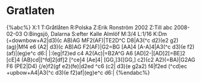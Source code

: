 # Gratlaten

{%abc%}
X:1
T:Gråtlåten
R:Polska
Z:Erik Ronström 2002
Z:Till abc 2008-02-03
O:Bingsjö, Dalarna
S:efter Kalle Almlöf
M:3/4
L:1/16
K:Dm
(+downbow+A2|d3)(c AB)AG MF2(AF)|TE2D^C D8|A3(^c d2)(e2 g2)(ag)|Mf4 e6 (A2|
d3)(c AB)AG F2(AF)|G2=BG [AA]4 [A-A]4|A3(^c d3)(e f2)(af)|(eg)e^c d6:|
|:(eg|f2)ed c4 A2(Ac)|=B2A^G A6 [AD]2-|[AD]2[=BE]2 [cE]4 (AB)cd|[^fd]2[df]2 [^ce]4 [Ae]4|
[GG,]3([GG,] c2)(c2 A2)(=BA)|G2AG F6 (PE2|D4) {/e}f2(gf e2)(fe)|d2ed ^c6 (c2|
d3)(e g2a2) f4|f2ed (^cd)ec +upbow+A4|A3(^c d3)(e f2)af|(eg)e^c d6:|
{%endabc%}


